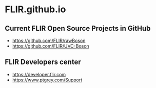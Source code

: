 # FLIR.github.io

## Current FLIR Open Source Projects in GitHub
- https://github.com/FLIR/rawBoson
- https://github.com/FLIR/UVC-Boson

## FLIR Developers center
- https://developer.flir.com
- https://www.ptgrey.com/Support
